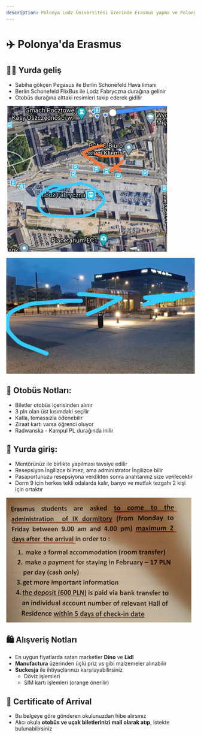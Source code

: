 ```yaml
---
description: Polonya Lodz Üniversitesi üzerinde Erasmus yapma ve Polonya Lodz'da yaşama h
---
```


# ✈️ Polonya'da Erasmus

## 🚶‍♂️ Yurda geliş

* Sabiha gökçen Pegasus ile Berlin Schonefeld Hava limanı
* Berlin Schonefeld FlixBus ile Lodz Fabryczna durağına gelinir
* Otobüs durağına alttaki resimleri takip ederek gidilir

![](../.gitbook/assets/lodz_bus_1.png)

![](../.gitbook/assets/lodz_bus_2.png)

## 🚌 Otobüs Notları:

* Biletler otobüs içerisinden alınır
* 3 pln olan üst kısımdaki seçilir
* Katla, temassızla ödenebilir
* Ziraat kartı varsa öğrenci oluyor
* Radwanska - Kampul PL durağında inilir

## 🎫 Yurda giriş:

* Mentörünüz ile birlikte yapılması tavsiye edilir
* Resepsiyon İngilizce bilmez, ama administrator İngilizce bilir
* Pasaportunuzu resepsiyona verdikten sonra anahtarınız size ve~~r~~ilecektir
* Dorm 9 için herkes tekli odalarda kalır, banyo ve mutfak tezgahı 2 kişi için ortaktır

![](../.gitbook/assets/dorm9_rules.png)

## 🛍️ Alışveriş Notları

* En uygun fiyatlarda satan marketler **Dino** ve **Lidl**
* **Manufactura** üzerinden üçlü priz vs gibi malzemeler alınabilir
* **Suckesja** ile ihtiyaçlarınızı karşılayabilirsiniz
  * Döviz işlemleri
  * SIM kartı işlemleri \(orange önerilir\)

## 📧 Certificate of Arrival

* Bu belgeye göre gönderen okulunuzdan hibe alırsınız
* Alıcı okula **otobüs ve uçak biletlerinizi mail olarak atıp**, istekte bulunabilirsiniz


